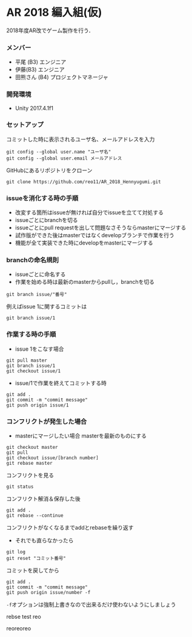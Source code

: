 # AR 2018 編入組(仮)
2018年度AR改でゲーム製作を行う．
### メンバー
- 平尾 (B3) エンジニア
- 伊藤(B3) エンジニア
- 田熊さん (B4) プロジェクトマネージャ

### 開発環境
- Unity 2017.4.1f1

### セットアップ
コミットした時に表示されるユーザ名、メールアドレスを入力
```
git config --global user.name "ユーザ名"
git config --global user.email メールアドレス
```
GitHubにあるリポジトリをクローン
```
git clone https://github.com/reo11/AR_2018_Hennyugumi.git
```

### issueを消化する時の手順
- 改変する箇所はissueが無ければ自分でissueを立てて対処する
- issueごとにbranchを切る
- issueごとにpull requestを出して問題なさそうならmasterにマージする
- 試作版ができた後はmasterではなくdevelopブランチで作業を行う
- 機能が全て実装できた時にdevelopをmasterにマージする

### branchの命名規則
- issueごとに命名する
- 作業を始める時は最新のmasterからpullし，branchを切る
```
git branch issue/"番号"
```
例えばissue 1に関するコミットは
```
git branch issue/1
```

### 作業する時の手順
- issue 1をこなす場合
```
git pull master
git branch issue/1
git checkout issue/1
```
- issue/1で作業を終えてコミットする時
```
git add .
git commit -m "commit message"
git push origin issue/1
```

### コンフリクトが発生した場合
- masterにマージしたい場合
masterを最新のものにする
```
git checkout master
git pull
git checkout issue/[branch number]
git rebase master
```
コンフリクトを見る
```
git status
```
コンフリクト解消＆保存した後
```
git add .
git rebase --continue
```
コンフリクトがなくなるまでaddとrebaseを繰り返す

- それでも直らなかったら
```
git log
git reset "コミット番号"
```
コミットを戻してから
```
git add .
git commit -m "commit message"
git push origin issue/number -f
```
`-f`オプションは強制上書きなので出来るだけ使わないようにしましょう

rebse test reo

reoreoreo
